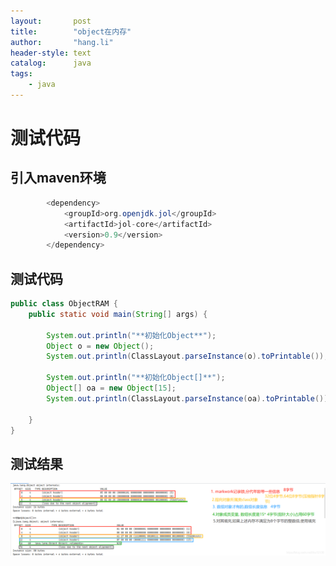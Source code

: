 ```yaml
---
layout:       post
title:        "object在内存"
author:       "hang.li"
header-style: text
catalog:      java
tags:
    - java
---
```


# 测试代码
## 引入maven环境

```java
        <dependency>
            <groupId>org.openjdk.jol</groupId>
            <artifactId>jol-core</artifactId>
            <version>0.9</version>
        </dependency>
```
## 测试代码
```java
public class ObjectRAM {
    public static void main(String[] args) {
       
        System.out.println("**初始化Object**");
        Object o = new Object();
        System.out.println(ClassLayout.parseInstance(o).toPrintable());

        System.out.println("**初始化Object[]**");
        Object[] oa = new Object[15];
        System.out.println(ClassLayout.parseInstance(oa).toPrintable());
        
    }
}
```
## 测试结果
![img.png](/img/in-post/java/objectonmemory.png)
